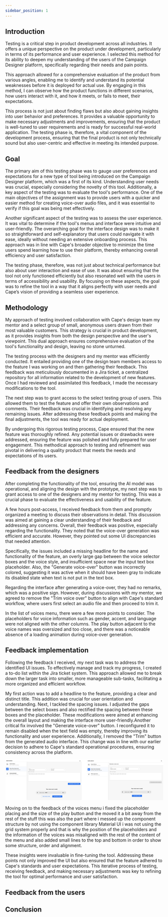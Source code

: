 ```yaml
---
sidebar_position: 1
---
```


## Introduction

Testing is a critical step in product development across all industries. It offers a unique perspective on the product under development, particularly in terms of its performance and user experience. I selected this method for its ability to deepen my understanding of the users of the Campaign Designer platform, specifically regarding their needs and pain points.

This approach allowed for a comprehensive evaluation of the product from various angles, enabling me to identify and understand its potential weaknesses before it is deployed for actual use. By engaging in this method, I can observe how the product functions in different scenarios, how users interact with it, and how it meets, or fails to meet, their expectations.

This process is not just about finding flaws but also about gaining insights into user behavior and preferences. It provides a valuable opportunity to make necessary adjustments and improvements, ensuring that the product is well-tuned to user requirements and is ready for successful real-world application. The testing phase is, therefore, a vital component of the development process, ensuring that the final product is not only technically sound but also user-centric and effective in meeting its intended purpose.

## Goal 

The primary aim of this testing phase was to gauge user preferences and expectations for a new type of tool being introduced on the Campaign Designer platform, which was a first of its kind. Understanding user needs was crucial, especially considering the novelty of this tool. Additionally, a key aspect of the testing was to evaluate the tool's performance. One of the main objectives of the assignment was to provide users with a quicker and easier method for creating voice-over audio files, and it was essential to verify if this goal was being met effectively.

Another significant aspect of the testing was to assess the user experience. It was vital to determine if the tool's menus and interface were intuitive and user-friendly. The overarching goal for the interface design was to make it so straightforward and self-explanatory that users could navigate it with ease, ideally without needing an extensive onboarding process. This approach was in line with Cape's broader objective to minimize the time users spend learning how to use their platform, thereby enhancing overall efficiency and user satisfaction.

The testing phase, therefore, was not just about technical performance but also about user interaction and ease of use. It was about ensuring that the tool not only functioned efficiently but also resonated well with the users in terms of accessibility and usability. By focusing on these aspects, the goal was to refine the tool in a way that it aligns perfectly with user needs and Cape’s vision of providing a seamless user experience.
## Methodology 

My approach of testing involved collaboration with Cape's design team my mentor and a select group of small, anonymous users drawn from their most valuable customers. This strategy is crucial in product development, as it provides insights from both the design perspective and the user's viewpoint. This dual approach ensures comprehensive evaluation of the tool's functionality and design, leaving no stone unturned.

The testing process with the designers and my mentor was efficiently conducted. It entailed providing one of the design team members access to the feature I was working on and then gathering their feedback. This feedback was meticulously documented in a Jira ticket, a centralized repository for all information related to the development of new features. Once I had reviewed and assimilated this feedback, I made the necessary modifications to the tool.

The next step was to grant access to the select testing group of users. This allowed them to test the feature and offer their own observations and comments. Their feedback was crucial in identifying and resolving any remaining issues. After addressing these feedback points and making the final adjustments, the tool was ready for actual deployment.

By undergoing this rigorous testing process, Cape ensured that the new feature was thoroughly refined. Any potential issues or drawbacks were addressed, ensuring the feature was polished and fully prepared for user engagement. This methodical approach to testing and refinement was pivotal in delivering a quality product that meets the needs and expectations of its users.

## Feedback from the designers

After completing the functionality of the tool, ensuring the AI model was operational, and aligning the design with the prototype, my next step was to grant access to one of the designers and my mentor for testing. This was a crucial phase to evaluate the effectiveness and usability of the feature.

A few hours post-access, I received feedback from them and promptly organized a meeting to discuss their observations in detail. This discussion was aimed at gaining a clear understanding of their feedback and addressing any concerns. Overall, their feedback was positive, especially regarding the functionality. They noted that the voice-over generation was efficient and accurate. However, they pointed out some UI discrepancies that needed attention.

Specifically, the issues included a missing headline for the name and functionality of the feature, an overly large gap between the voice selector boxes and the voice style, and insufficient space near the input text box placeholder. Also, the "Generate voice-over" button was incorrectly colored, suggesting it was active when it should have been gray to indicate its disabled state when text is not put in the text box.

Regarding the interface after generating a voice-over, they had no remarks, which was a positive sign. However, during discussions with my mentor, we agreed to remove the "Trim voice over" button to align with Cape's standard workflow, where users first select an audio file and then proceed to trim it.

In the list of voices menu, there were a few more points to consider. The placeholders for voice information such as gender, accent, and language were not aligned with the other columns. The play button adjacent to the voice names was oversized and too close, and there was a noticeable absence of a loading animation during voice-over generation.
## Feedback implementation
Following the feedback I received, my next task was to address the identified UI issues. To effectively manage and track my progress, I created a to-do list within the Jira ticket system. This approach allowed me to break down the larger task into smaller, more manageable sub-tasks, facilitating a more organized and efficient workflow.

My first action was to add a headline to the feature, providing a clear and distinct title. This addition was crucial for user orientation and understanding. Next, I tackled the spacing issues. I adjusted the gaps between the select boxes and also rectified the spacing between these boxes and the placeholder. These modifications were aimed at enhancing the overall layout and making the interface more user-friendly.Another critical fix involved the "Generate voice-over" button. I reconfigured it to remain disabled when the text field was empty, thereby improving its functionality and user experience. Additionally, I removed the "Trim" button from the generated audio interface. This change was in line with our earlier decision to adhere to Cape's standard operational procedures, ensuring consistency across the platform.

![Ui feedback](../img/UiFeedback.svg)

Moving on to the feedback of the voices menu i fixed the placeholder placing and the size of the play button and the moved it a bit away from the rest of the stuff this was also the part where i messed up the component structure by not using the component library Material UI i was not using the grid system properly and that is why the position of the placeholders and the information of the voices was misaligned with the rest of the content of the menu and also added small lines to the top and bottom in order to show some structure, order and alignment. 

These insights were invaluable in fine-tuning the tool. Addressing these points not only improved the UI but also ensured that the feature adhered to Cape's standards and user expectations. This iterative process of testing, receiving feedback, and making necessary adjustments was key to refining the tool for optimal performance and user satisfaction.

## Feedback from the users 


## Conclusion